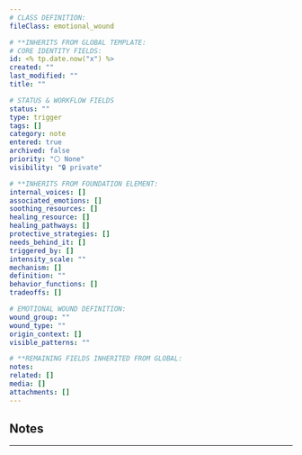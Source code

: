```yaml
---
# CLASS DEFINITION:
fileClass: emotional_wound

# **INHERITS FROM GLOBAL TEMPLATE:
# CORE IDENTITY FIELDS:
id: <% tp.date.now("x") %>
created: ""
last_modified: ""
title: ""

# STATUS & WORKFLOW FIELDS
status: ""
type: trigger
tags: []
category: note
entered: true
archived: false
priority: "⚪ None"
visibility: "🔒 private"

# **INHERITS FROM FOUNDATION ELEMENT:
internal_voices: []
associated_emotions: []
soothing_resources: []
healing_resource: []
healing_pathways: []
protective_strategies: []
needs_behind_it: []
triggered_by: []
intensity_scale: ""
mechanism: []
definition: ""
behavior_functions: []
tradeoffs: []

# EMOTIONAL WOUND DEFINITION:
wound_group: ""
wound_type: ""
origin_context: []
visible_patterns: ""

# **REMAINING FIELDS INHERITED FROM GLOBAL:
notes: 
related: []
media: []
attachments: []
---
```


## Notes
---


